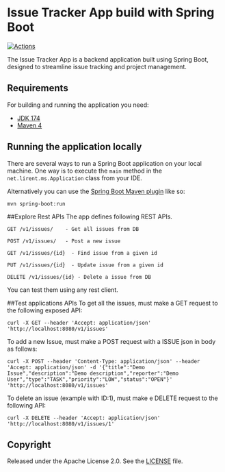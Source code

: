 # Issue Tracker App build with Spring Boot

[![Actions](https://github.com/lirent/issue-tracker-ms-spring-boot-rest-jpa/workflows/Java%20CI%20with%20Maven/badge.svg)](https://github.com/lirent/issue-tracker-ms-spring-boot-rest-jpa/actions)

The Issue Tracker App is a backend application built using Spring Boot,
designed to streamline issue tracking and project management.

## Requirements

For building and running the application you need:

- [JDK 174](http://www.oracle.com/technetwork/java/javase/downloads/jdk17-downloads-2133151.html)
- [Maven 4](https://maven.apache.org)

## Running the application locally

There are several ways to run a Spring Boot application on your local machine. One way is to execute the `main` method in the `net.lirent.ms.Application` class from your IDE.

Alternatively you can use the [Spring Boot Maven plugin](https://docs.spring.io/spring-boot/docs/current/reference/html/build-tool-plugins-maven-plugin.html) like so:

```shell
mvn spring-boot:run
```

##Explore Rest APIs
The app defines following REST APIs.
```
GET /v1/issues/    - Get all issues from DB

POST /v1/issues/   - Post a new issue

GET /v1/issues/{id}  - Find issue from a given id

PUT /v1/issues/{id}  - Update issue from a given id

DELETE /v1/issues/{id} - Delete a issue from DB
```
You can test them using any rest client.

##Test applications APIs
To get all the issues, must make a GET request to the following exposed API:
```
curl -X GET --header 'Accept: application/json' 'http://localhost:8080/v1/issues'
```
To add a new Issue, must make a POST request with a ISSUE json in body as follows:
```
curl -X POST --header 'Content-Type: application/json' --header 'Accept: application/json' -d '{"title":"Demo Issue","description":"Demo description","reporter":"Demo User","type":"TASK","priority":"LOW","status":"OPEN"}' 'http://localhost:8080/v1/issues'
```

To delete an issue (example with ID:1), must make e DELETE request to the following API:
```
curl -X DELETE --header 'Accept: application/json' 'http://localhost:8080/v1/issues/1'
```

## Copyright

Released under the Apache License 2.0. See the [LICENSE](https://github.com/lirent/issue-tracker-ms-spring-boot-rest-jpa/master/LICENSE) file.
